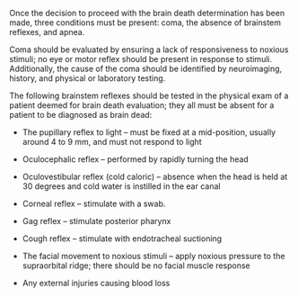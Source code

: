 Once the decision to proceed with the brain death determination has been made, three conditions must be present: coma, the absence of brainstem reflexes, and apnea.

Coma should be evaluated by ensuring a lack of responsiveness to noxious stimuli; no eye or motor reflex should be present in response to stimuli. Additionally, the cause of the coma should be identified by neuroimaging, history, and physical or laboratory testing.

The following brainstem reflexes should be tested in the physical exam of a patient deemed for brain death evaluation; they all must be absent for a patient to be diagnosed as brain dead:

- The pupillary reflex to light – must be fixed at a mid-position, usually around 4 to 9 mm, and must not respond to light

- Oculocephalic reflex – performed by rapidly turning the head

- Oculovestibular reflex (cold caloric) – absence when the head is held at 30 degrees and cold water is instilled in the ear canal

- Corneal reflex – stimulate with a swab.

- Gag reflex – stimulate posterior pharynx

- Cough reflex – stimulate with endotracheal suctioning

- The facial movement to noxious stimuli – apply noxious pressure to the supraorbital ridge; there should be no facial muscle response

- Any external injuries causing blood loss